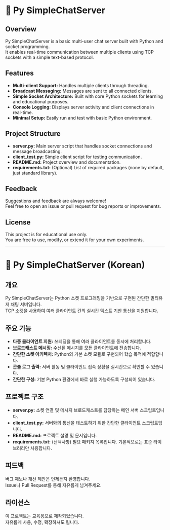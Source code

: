 # 💬 Py SimpleChatServer

## Overview
Py SimpleChatServer is a basic multi-user chat server built with Python and socket programming.  
It enables real-time communication between multiple clients using TCP sockets with a simple text-based protocol.

## Features
- **Multi-client Support:** Handles multiple clients through threading.
- **Broadcast Messaging:** Messages are sent to all connected clients.
- **Simple Socket Architecture:** Built with core Python sockets for learning and educational purposes.
- **Console Logging:** Displays server activity and client connections in real-time.
- **Minimal Setup:** Easily run and test with basic Python environment.

## Project Structure
- **server.py:** Main server script that handles socket connections and message broadcasting.
- **client_test.py:** Simple client script for testing communication.
- **README.md:** Project overview and documentation.
- **requirements.txt:** (Optional) List of required packages (none by default, just standard library).

## Feedback
Suggestions and feedback are always welcome!  
Feel free to open an issue or pull request for bug reports or improvements.

## License
This project is for educational use only.  
You are free to use, modify, or extend it for your own experiments.

---

# 💬 Py SimpleChatServer (Korean)

## 개요
Py SimpleChatServer는 Python 소켓 프로그래밍을 기반으로 구현된 간단한 멀티유저 채팅 서버입니다.  
TCP 소켓을 사용하여 여러 클라이언트 간의 실시간 텍스트 기반 통신을 지원합니다.

## 주요 기능
- **다중 클라이언트 지원:** 쓰레딩을 통해 여러 클라이언트를 동시에 처리합니다.
- **브로드캐스트 메시징:** 수신된 메시지를 모든 클라이언트에 전송합니다.
- **간단한 소켓 아키텍처:** Python의 기본 소켓 모듈로 구현되어 학습 목적에 적합합니다.
- **콘솔 로그 출력:** 서버 활동 및 클라이언트 접속 상황을 실시간으로 확인할 수 있습니다.
- **간단한 구성:** 기본 Python 환경에서 바로 실행 가능하도록 구성되어 있습니다.

## 프로젝트 구조
- **server.py:** 소켓 연결 및 메시지 브로드캐스트를 담당하는 메인 서버 스크립트입니다.
- **client_test.py:** 서버와의 통신을 테스트하기 위한 간단한 클라이언트 스크립트입니다.
- **README.md:** 프로젝트 설명 및 문서입니다.
- **requirements.txt:** (선택사항) 필요 패키지 목록입니다. 기본적으로는 표준 라이브러리만 사용합니다.

## 피드백
버그 제보나 개선 제안은 언제든지 환영합니다.  
Issue나 Pull Request를 통해 자유롭게 남겨주세요.

## 라이선스
이 프로젝트는 교육용으로 제작되었습니다.  
자유롭게 사용, 수정, 확장하셔도 됩니다.
